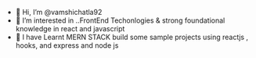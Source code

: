 - 👋 Hi, I’m @vamshichatla92
- 👀 I’m interested in ..FrontEnd Techonlogies & strong foundational knowledge in react and javascript
- 🌱 I have Learnt MERN STACK build some sample projects using reactjs , hooks, and express and  node js
  
<!---
vamshichatla92/vamshichatla92 is a ✨ special ✨ repository because its `README.md` (this file) appears on your GitHub profile.
You can click the Preview link to take a look at your changes.
--->
